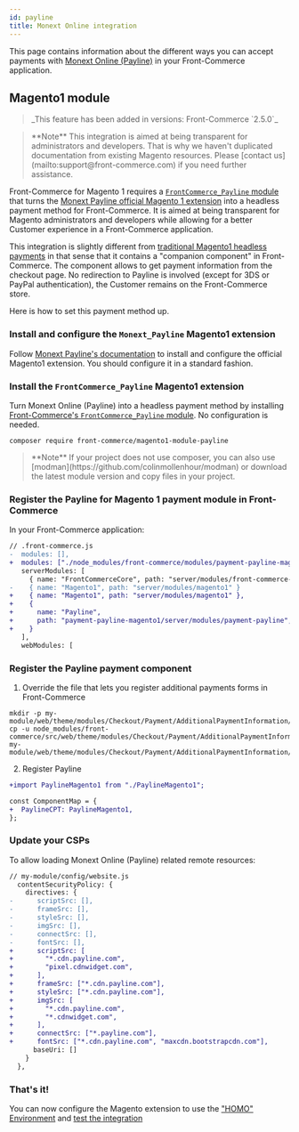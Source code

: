 ```yaml
---
id: payline
title: Monext Online integration
---
```


This page contains information about the different ways you can accept payments with [Monext Online (Payline)](https://www.monext.fr/online) in your Front-Commerce application.

## Magento1 module

<blockquote class="feature--new">
  _This feature has been added in versions: Front-Commerce `2.5.0`_
</blockquote>

<blockquote class="note">
**Note** This integration is aimed at being transparent for administrators and developers. That is why we haven't duplicated documentation from existing Magento resources. Please <span class="intercom-launcher">[contact us](mailto:support@front-commerce.com)</span> if you need further assistance.
</blockquote>

Front-Commerce for Magento 1 requires a [`FrontCommerce_Payline` module](https://github.com/front-commerce/magento1-module-payline-front-commerce) that turns the [Monext Payline official Magento 1 extension](https://docs.monext.fr/display/DT/Plugin+Magento+1) into a headless payment method for Front-Commerce. It is aimed at being transparent for Magento administrators and developers while allowing for a better Customer experience in a Front-Commerce application.

This integration is slightly different from [traditional Magento1 headless payments](/docs/magento1/headless-payments.html) in that sense that it contains a "companion component" in Front-Commerce. The component allows to get payment information from the checkout page. No redirection to Payline is involved (except for 3DS or PayPal authentication), the Customer remains on the Front-Commerce store.

Here is how to set this payment method up.

### Install and configure the `Monext_Payline` Magento1 extension

Follow [Monext Payline's documentation](https://docs.monext.fr/display/DT/Plugin+Magento+1) to install and configure the official Magento1 extension. You should configure it in a standard fashion.

### Install the `FrontCommerce_Payline` Magento1 extension

Turn Monext Online (Payline) into a headless payment method by installing [Front-Commerce's `FrontCommerce_Payline` module](https://github.com/front-commerce/magento1-module-payline-front-commerce). No configuration is needed.

```shell
composer require front-commerce/magento1-module-payline
```

<blockquote class="note">
**Note** If your project does not use composer, you can also use [modman](https://github.com/colinmollenhour/modman) or download the latest module version and copy files in your project.
</blockquote>

### Register the Payline for Magento 1 payment module in Front-Commerce

In your Front-Commerce application:

```diff
// .front-commerce.js
-  modules: [],
+  modules: ["./node_modules/front-commerce/modules/payment-payline-magento1"],
   serverModules: [
     { name: "FrontCommerceCore", path: "server/modules/front-commerce-core" },
-    { name: "Magento1", path: "server/modules/magento1" }
+    { name: "Magento1", path: "server/modules/magento1" },
+    {
+      name: "Payline",
+      path: "payment-payline-magento1/server/modules/payment-payline",
+    }
   ],
   webModules: [
```

### Register the Payline payment component

1. Override the file that lets you register additional payments forms in Front-Commerce

```
mkdir -p my-module/web/theme/modules/Checkout/Payment/AdditionalPaymentInformation/
cp -u node_modules/front-commerce/src/web/theme/modules/Checkout/Payment/AdditionalPaymentInformation/getAdditionalDataComponent.js my-module/web/theme/modules/Checkout/Payment/AdditionalPaymentInformation/getAdditionalDataComponent.js
```

2. Register Payline

```diff
+import PaylineMagento1 from "./PaylineMagento1";

const ComponentMap = {
+  PaylineCPT: PaylineMagento1,
};
```

### Update your CSPs

To allow loading Monext Online (Payline) related remote resources:

```diff
// my-module/config/website.js
  contentSecurityPolicy: {
    directives: {
-      scriptSrc: [],
-      frameSrc: [],
-      styleSrc: [],
-      imgSrc: [],
-      connectSrc: [],
-      fontSrc: [],
+      scriptSrc: [
+        "*.cdn.payline.com",
+        "pixel.cdnwidget.com",
+      ],
+      frameSrc: ["*.cdn.payline.com"],
+      styleSrc: ["*.cdn.payline.com"],
+      imgSrc: [
+        "*.cdn.payline.com",
+        "*.cdnwidget.com",
+      ],
+      connectSrc: ["*.payline.com"],
+      fontSrc: ["*.cdn.payline.com", "maxcdn.bootstrapcdn.com"],
      baseUri: []
    }
  },
```

### That's it!

You can now configure the Magento extension to use the ["HOMO" Environment](https://docs.monext.fr/display/DT/Plugin+Magento+1#PluginMagento1-Commonsettings/Param%C3%A8trescommuns) and [test the integration](https://docs.monext.fr/display/DT/Les+cartes+de+test)
